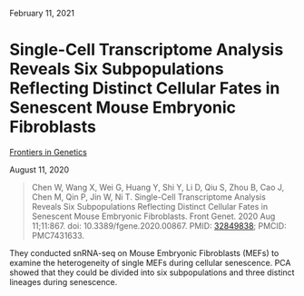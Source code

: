 February 11, 2021

# Single-Cell Transcriptome Analysis Reveals Six Subpopulations Reflecting Distinct Cellular Fates in Senescent Mouse Embryonic Fibroblasts 

[Frontiers in Genetics](https://doi.org/10.3389/fgene.2020.00867)

August 11, 2020

> Chen W, Wang X, Wei G, Huang Y, Shi Y, Li D, Qiu S, Zhou B, Cao J, Chen M, Qin
> P, Jin W, Ni T. Single-Cell Transcriptome Analysis Reveals Six Subpopulations
> Reflecting Distinct Cellular Fates in Senescent Mouse Embryonic Fibroblasts.
> Front Genet. 2020 Aug 11;11:867. doi: 10.3389/fgene.2020.00867. PMID:
> [32849838](https://pubmed.ncbi.nlm.nih.gov/32849838); PMCID: PMC7431633.

They conducted snRNA-seq on Mouse Embryonic Fibroblasts (MEFs) to examine the
heterogeneity of single MEFs during cellular senescence. PCA showed that they
could be divided into six subpopulations and three distinct lineages during
senescence.

